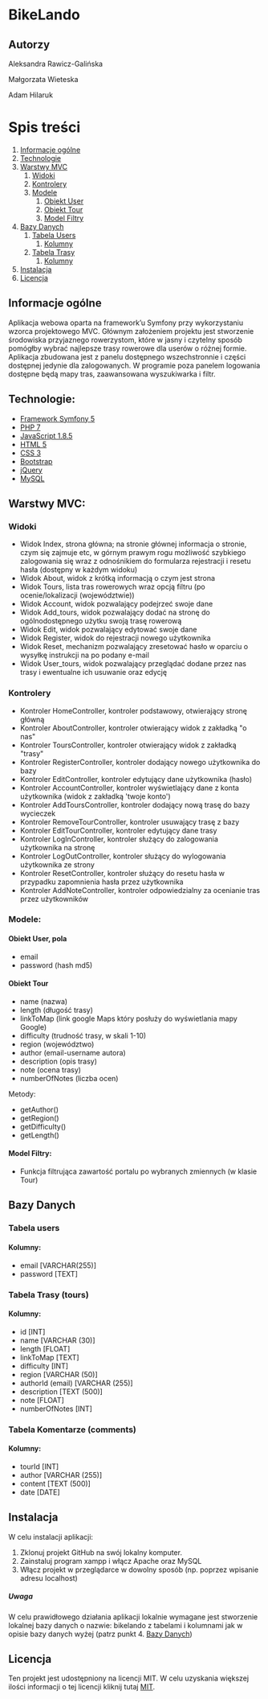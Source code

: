 # BikeLando

## Autorzy
Aleksandra Rawicz-Galińska

Małgorzata Wieteska

Adam Hilaruk

# Spis treści
1. [Informacje ogólne](#informacje-ogolne)
2. [Technologie](#technologie)
3. [Warstwy MVC](#warstwy-mvc)
    1. [Widoki](#widoki)
    2. [Kontrolery](#kontrolery)
    3. [Modele](#modele)
        1. [Obiekt User](#obiekt-user)
        2. [Obiekt Tour](#obiekt-tour)
        3. [Model Filtry](#model-filtry)
4. [Bazy Danych](#bazy-danych)
    1. [Tabela Users](#tabela-users)
	    1. [Kolumny](#kolumny1)
    2. [Tabela Trasy](#tabela-trasy)
	    1. [Kolumny](#kolumny2)
5. [Instalacja](#instalacja)
6. [Licencja](#licencja)

## Informacje ogólne
Aplikacja webowa oparta na framework’u Symfony przy wykorzystaniu wzorca projektowego MVC. Głównym założeniem projektu jest stworzenie środowiska przyjaznego rowerzystom, które w jasny i czytelny sposób pomógłby wybrać najlepsze trasy rowerowe dla userów o różnej formie. Aplikacja zbudowana jest z panelu dostępnego wszechstronnie i części dostępnej jedynie dla zalogowanych. W programie poza panelem logowania dostępne będą mapy tras, zaawansowana wyszukiwarka i filtr.

## Technologie:
* [Framework Symfony 5]
* [PHP 7]
* [JavaScript 1.8.5]
* [HTML 5] 
* [CSS 3]
* [Bootstrap]
* [jQuery]
* [MySQL]

## Warstwy MVC:
### Widoki

* Widok Index, strona główna; na stronie głównej informacja o stronie, czym się zajmuje etc, w górnym prawym rogu możliwość szybkiego zalogowania się wraz z odnośnikiem do formularza rejestracji i resetu hasła (dostępny w każdym widoku)
* Widok About, widok z krótką informacją o czym jest strona
* Widok Tours, lista tras rowerowych wraz opcją filtru (po ocenie/lokalizacji (województwie))
* Widok Account, widok pozwalający podejrzeć swoje dane
* Widok Add_tours, widok pozwalający dodać na stronę do ogólnodostępnego użytku swoją trasę rowerową
* Widok Edit, widok pozwalający edytować swoje dane
* Widok Register, widok do rejestracji nowego użytkownika
* Widok Reset, mechanizm pozwalający zresetować hasło w oparciu o wysyłkę instrukcji na po podany e-mail
* Widok User_tours, widok pozwalający przeglądać dodane przez nas trasy i ewentualne ich usuwanie oraz edycję


### Kontrolery

* Kontroler HomeController, kontroler podstawowy, otwierający stronę główną
* Kontroler AboutController, kontroler otwierający widok z zakładką "o nas"
* Kontroler ToursController, kontroler otwierający widok z zakładką "trasy"
* Kontroler RegisterController, kontroler dodający nowego użytkownika do bazy
* Kontroler EditController, kontroler edytujący dane użytkownika (hasło)
* Kontroler AccountController, kontroler wyświetlający dane z konta użytkownika (widok z zakładką 'twoje konto')
* Kontroler AddToursController, kontroler dodający nową trasę do bazy wycieczek
* Kontroler RemoveTourController, kontroler usuwający trasę z bazy
* Kontroler EditTourController, kontroler edytujący dane trasy
* Kontroler LogInController, kontroler służący do zalogowania użytkownika na stronę
* Kontroler LogOutController, kontroler służący do wylogowania użytkownika ze strony
* Kontroler ResetController, kontroler służący do resetu hasła w przypadku zapomnienia hasła przez użytkownika
* Kontroler AddNoteController, kontroler odpowiedzialny za ocenianie tras przez użytkowników

### Modele:
#### Obiekt User, pola
* email
* password (hash md5)

#### Obiekt Tour
* name (nazwa)
* length (długość trasy)
* linkToMap (link google Maps który posłuży do wyświetlania mapy Google)
* difficulty (trudność trasy, w skali 1-10)
* region (województwo)
* author (email-username autora)
* description (opis trasy)
* note (ocena trasy)
* numberOfNotes (liczba ocen)

Metody: 
* getAuthor()
* getRegion()
* getDifficulty()
* getLength()

#### Model Filtry:
* Funkcja filtrująca zawartość portalu po wybranych zmiennych (w klasie Tour)


## Bazy Danych
### Tabela users
#### Kolumny: 
* email [VARCHAR(255)] 
* password [TEXT]

### Tabela Trasy (tours)
#### Kolumny:
* id [INT] 
* name [VARCHAR (30)]
* length [FLOAT]
* linkToMap [TEXT]
* difficulty [INT]
* region [VARCHAR (50)]
* authorId (email) [VARCHAR (255)]
* description [TEXT (500)]
* note [FLOAT]
* numberOfNotes [INT]

### Tabela Komentarze (comments)
#### Kolumny:
* tourId [INT]
* author [VARCHAR (255)]
* content [TEXT (500)]
* date [DATE]


## Instalacja

W celu instalacji aplikacji:
1. Zklonuj projekt GitHub na swój lokalny komputer.
2. Zainstaluj program xampp i włącz Apache oraz MySQL
3. Włącz projekt w przeglądarce w dowolny sposób (np. poprzez wpisanie adresu localhost)

##### Uwaga
W celu prawidłowego działania aplikacji lokalnie wymagane jest stworzenie lokalnej bazy danych o nazwie: bikelando z tabelami i kolumnami jak w opisie bazy danych wyżej (patrz punkt 4. [Bazy Danych](#bazy-danych))

## Licencja

Ten projekt jest udostępniony na licencji MIT. W celu uzyskania większej ilości informacji o tej licencji kliknij tutaj [MIT]. 

[Framework Symfony 5]: <https://symfony.com/>
[PHP 7]: <https://www.php.net/>
[JavaScript 1.8.5]: <https://developer.mozilla.org/pl/docs/Web/JavaScript>
[HTML 5]: <https://developer.mozilla.org/pl/docs/HTML/HTML5>
[CSS 3]: <https://developer.mozilla.org/en-US/docs/Archive/CSS3>
[Bootstrap]: <https://getbootstrap.com/>
[jQuery]: <https://jquery.com/>
[MySQL]: <https://www.mysql.com/>
[MIT]: <https://choosealicense.com/licenses/mit/>
 

